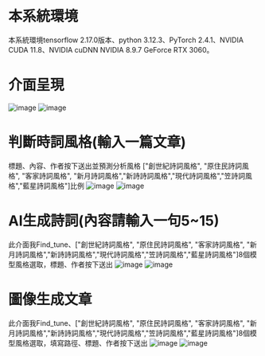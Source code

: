 # 本系統環境
本系統環境tensorflow 2.17.0版本、python 3.12.3、PyTorch 2.4.1、NVIDIA CUDA 11.8、NVIDIA cuDNN NVIDIA 8.9.7 GeForce RTX 3060。
# 介面呈現
![image](https://github.com/snsdyoona0229/AI_literature_project/blob/main/img/011.png)
![image](https://github.com/snsdyoona0229/AI_literature_project/blob/main/img/012.png)
# 判斷時詞風格(輸入一篇文章)
標題、內容、作者按下送出並預測分析風格
 ["創世紀詩詞風格", "原住民詩詞風格", "客家詩詞風格", "新月詩詞風格","新詩詩詞風格","現代詩詞風格","笠詩詞風格","藍星詩詞風格"]比例
 ![image](https://github.com/snsdyoona0229/AI_literature_project/blob/main/img/021.png)
 ![image](https://github.com/snsdyoona0229/AI_literature_project/blob/main/img/022.png)
# AI生成詩詞(內容請輸入一句5~15)
此介面我Find_tune、["創世紀詩詞風格", "原住民詩詞風格", "客家詩詞風格", "新月詩詞風格","新詩詩詞風格","現代詩詞風格","笠詩詞風格","藍星詩詞風格"]8個模型風格選取，標題、作者按下送出
 ![image](https://github.com/snsdyoona0229/AI_literature_project/blob/main/img/031.png)
 ![image](https://github.com/snsdyoona0229/AI_literature_project/blob/main/img/032.png)
# 圖像生成文章
此介面我Find_tune、["創世紀詩詞風格", "原住民詩詞風格", "客家詩詞風格", "新月詩詞風格","新詩詩詞風格","現代詩詞風格","笠詩詞風格","藍星詩詞風格"]8個模型風格選取，填寫路徑、標題、作者按下送出
![image](https://github.com/snsdyoona0229/AI_literature_project/blob/main/img/041.png)
![image](https://github.com/snsdyoona0229/AI_literature_project/blob/main/img/044.png)



